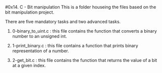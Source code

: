 #0x14. C - Bit manipulation
This is a folder houseing the files based on the bit manipulation project.

There are five mandatory tasks and two advanced tasks.

1. 0-binary_to_uint.c : this file contains the function that converts a binary number to an unsigned int.

2. 1-print_binary.c : this file contains a function that prints binary representation of a number.

3. 2-get_bit.c : this file contains the function that returns the value of a bit at a given index.

